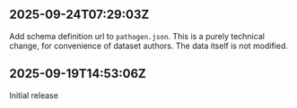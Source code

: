 ## 2025-09-24T07:29:03Z

Add schema definition url to `pathogen.json`. This is a purely technical change, for convenience of dataset authors. The data itself is not modified.

## 2025-09-19T14:53:06Z

Initial release
